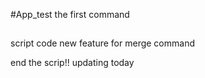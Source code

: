 #App_test
the first command 
##
script
code 
new feature for merge command 

end the scrip!!
updating today 